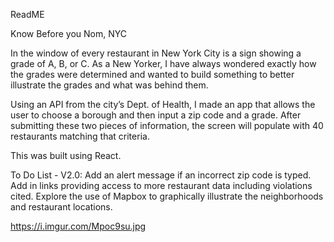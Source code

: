 ReadME


Know Before you Nom, NYC


In the window of every restaurant in New York City is a sign showing a grade of A, B, or C. As a New Yorker, I have always wondered exactly how the grades were determined and wanted to build something to better illustrate the grades and what was behind them. 

Using an API from the city’s Dept. of Health, I made an app that allows the user to choose a borough and then input a zip code and a grade. After submitting these two pieces of information, the screen will populate with 40 restaurants matching that criteria. 

This was built using React. 

To Do List - V2.0: Add an alert message if an incorrect zip code is typed. Add in links providing access to more restaurant data including violations cited. Explore the use of Mapbox to graphically illustrate the neighborhoods and restaurant locations. 

https://i.imgur.com/Mpoc9su.jpg

